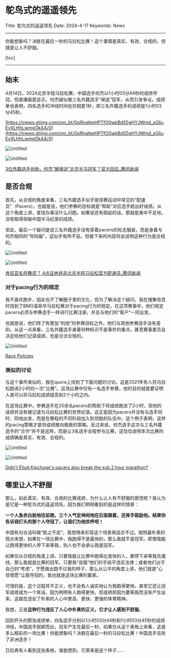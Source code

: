 # 鸵鸟式的遥遥领先

Title: 鸵鸟式的遥遥领先
Date: 2024-4-17
Keywords: News

---

你能想象吗？决胜在最后一秒的马拉松比赛！这个事情是真实、有效、合规的，但就是让人不舒服。

[toc]

---

## 始末

4月14日，2024北京半程马拉松赛，中国选手何杰以1小时03分44秒的成绩夺冠，但直播画面显示，何杰疑似被三名外籍选手“保送”冠军，从而引发争议。成绩单也表明，四名选手的冲线时间也仅相差1秒，即三名外籍选手的成绩是1小时03分45秒。

[https://inews.gtimg.com/om_bt/GpRnatkeHPTfO0wkBdS5gHYJWmd_xGIiuEyXLHhLwmgOkAA/0](https://inews.gtimg.com/om_bt/GpRnatkeHPTfO0wkBdS5gHYJWmd_xGIiuEyXLHhLwmgOkAA/0)

![Untitled](%E9%B8%B5%E9%B8%9F%E5%BC%8F%E7%9A%84%E9%81%A5%E9%81%A5%E9%A2%86%E5%85%88%203f007b24761b459fb57ff8dfa3777b0f/Untitled.png)

![Untitled](%E9%B8%B5%E9%B8%9F%E5%BC%8F%E7%9A%84%E9%81%A5%E9%81%A5%E9%A2%86%E5%85%88%203f007b24761b459fb57ff8dfa3777b0f/Untitled%201.png)

[3位外籍选手协助，何杰“被保送”北京半马冠军？官方回应_腾讯新闻](https://new.qq.com/rain/a/20240416A00QQT00)

## 是否合规

首先，从合规的角度来看，三名外籍选手似乎是径赛运动中常见的“配速员”（Pacers）。也就是说，他们参赛的目标就是“帮助”对应选手跑出好成绩。从这个角度上讲，拿钱办事没什么问题。如果说还有瑕疵的话，那就是美中不足地，没有取得突破中国半马纪录的成绩。

至此，最后一个疑问是说三名外籍选手没有穿着pacers的标志服装，而是身着与何杰相同的“号码服”，这似乎有所不妥。但接下来的内容将会说明这种行为是合规的。

![Untitled](%E9%B8%B5%E9%B8%9F%E5%BC%8F%E7%9A%84%E9%81%A5%E9%81%A5%E9%A2%86%E5%85%88%203f007b24761b459fb57ff8dfa3777b0f/Untitled%202.png)

![Untitled](%E9%B8%B5%E9%B8%9F%E5%BC%8F%E7%9A%84%E9%81%A5%E9%81%A5%E9%A2%86%E5%85%88%203f007b24761b459fb57ff8dfa3777b0f/Untitled%203.png)

[肯尼亚名将撒谎？ 4点证他并非北京半程马拉松官方配速员_腾讯新闻](https://new.qq.com/rain/a/20240416A07N9J00)

### 对于pacing行为的规定

我不喜欢跑步，因此也不了解圈子里的文化，但为了解决这个疑问，我在搜集信息时找到了BMO温哥华马拉松赛对于pacing行为的规定。在这项赛事中，他们规定pacers必须与参赛选手一样进行比赛注册，并且与他们的”客户“一同出发。

也就是说，他们除了有更加“利他”的参赛目标之外，他们与其他参赛选手没有差别。从这一点来看，三名外籍选手身着何种标识不是事件的重点。甚至赛事委员会决定给他们记录成绩，也是合法合规的。

![Untitled](%E9%B8%B5%E9%B8%9F%E5%BC%8F%E7%9A%84%E9%81%A5%E9%81%A5%E9%A2%86%E5%85%88%203f007b24761b459fb57ff8dfa3777b0f/Untitled%204.png)

[Race Policies](https://bmovanmarathon.ca/policies)

### 类似的讨论

与这个事件类似的，我在quora上找到了下面问题的讨论。这是2021年有人将马拉松跑进2小时的一次“比赛”。这场比赛中仅有一名选手参赛，他的目的就是要证明人类可以将马拉松成绩提高到2个小时之内。

在这场比赛中，参赛选手在20余名pacers的帮助下将成绩跑进了2小时，但他的成绩并没有被记录为马拉松比赛的世界纪录。这正是因为pacers并没有与选手同时、同地出发，而是在赛程的不同阶段加入到领跑的队伍中。这个例子表明，这样的pacing策略才是将成绩推向极致的策略。反过来说，何杰选手这次与三名外籍选手的”合作“并不是这样，而是让3名选手全程参与比赛，这恰恰说明本次比赛的成绩确是真实、有效、合规的。

![Untitled](%E9%B8%B5%E9%B8%9F%E5%BC%8F%E7%9A%84%E9%81%A5%E9%81%A5%E9%A2%86%E5%85%88%203f007b24761b459fb57ff8dfa3777b0f/Untitled%205.png)

![Untitled](%E9%B8%B5%E9%B8%9F%E5%BC%8F%E7%9A%84%E9%81%A5%E9%81%A5%E9%A2%86%E5%85%88%203f007b24761b459fb57ff8dfa3777b0f/Untitled%206.png)

[Didn't Eliud Kipchoge's pacers also break the sub 2 hour marathon?](https://www.quora.com/Didnt-Eliud-Kipchoges-pacers-also-break-the-sub-2-hour-marathon)

## 哪里让人不舒服

那么，如此真实、有效、合规的比赛成绩，为什么让人有不舒服的感觉呢？我认为是它是一种鸵鸟式的遥遥领先。因为我们明明看到的是这样的情景：

**一个人急赤白脸地往前跑，三个人气定神闲地在后面跟着，还挥手鼓励他。结果你告诉我打头的那个人夺冠了，让我们为他欢呼吧！**

中国有句古话叫做“胜之不武”，我想用来形容这个场景再适合不过。按照最朴素的观点来想，如果在一场比赛中，我跑得不是最快的，那么我就不是冠军。即使我能让跑得更快的人停下来等我，别人也不会承认我是冠军。

如果仅从合规的角度上讲。只要我能让比赛中跑得比我快的人，都停下来等我先撞线，那么我就是比赛的冠军。只要我“说服”他们的手段不违反法律；或者他们出于自己的“考虑”，宁愿做出跑不过我的样子，那么从公平的角度上讲，他们就是“心甘情愿”让我夺冠的，我也就是这场比赛的赢家。

可惜的是，这个过程并不正义，也不会有人诚实地认为我跑得更快。甚至它还让冠军成绩成为一个笑话，因为明明有人跑得更快，但成绩却因为要等我而没有产生出来。这就在违反了朴素的人心中更高、更快、更强的体育精神。

我想，正是**这种行为违反了人心中朴素的正义，它才让人感到不舒服**。

回到开头的那张成绩单，四名选手分别以1小时03分44秒和1小时03分45秒的成绩冲线，中国选手脱颖而出，冠军产生在最后一秒。如果仅从这个表格上来看，这是多么精彩的一场比赛！你能想象吗？决胜在最后一秒的马拉松比赛！中国选手击败了非洲选手！

日后再有人看到这张表格，谁能想到，它原来是这个样子……
